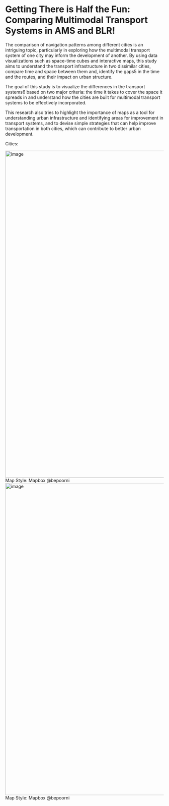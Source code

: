 # Getting There is Half the Fun: Comparing Multimodal Transport Systems in AMS and BLR! 

The comparison of navigation patterns among different cities is an intriguing topic, particularly in exploring how the multimodal transport system of one city may inform the development of another. By using data visualizations such as space-time cubes and interactive maps, this study aims to understand the transport infrastructure in two dissimilar cities, compare time and space between them and, identify the gaps5 in the time and the routes, and their impact on urban structure. 

 The goal of this study is to visualize the differences in the transport systems6 based on two major criteria: the time it takes to cover the space it spreads in and understand how the cities are built for multimodal transport systems to be effectively incorporated. 

This research also tries to highlight the importance of maps as a tool for understanding urban infrastructure and identifying areas for improvement in transport systems, and to devise simple strategies that can help improve transportation in both cities, which can contribute to better urban development. 

Cities: 

<img width="1037" alt="image" src="https://github.com/poornibadrinath/gettingthereishalfthefun/assets/17887418/c5fe7cd3-7668-483b-b3cb-9c34931ec171">
Map Style: Mapbox @bepoorni

<img width="990" alt="image" src="https://github.com/poornibadrinath/gettingthereishalfthefun/assets/17887418/384aa5b1-0b8c-40df-b57a-ef0a3bdeb2c2">
Map Style: Mapbox @bepoorni
